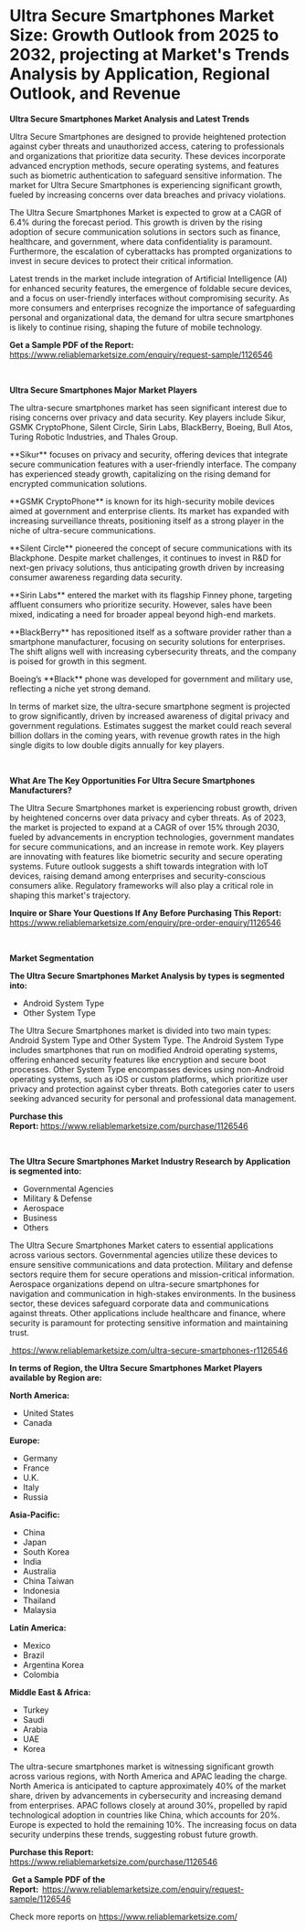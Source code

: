 <p><h1>Ultra Secure Smartphones Market Size: Growth Outlook from 2025 to 2032, projecting at Market's Trends Analysis by Application, Regional Outlook, and Revenue</h1></p><p><strong>Ultra Secure Smartphones Market Analysis and Latest Trends</strong></p>
<p><p>Ultra Secure Smartphones are designed to provide heightened protection against cyber threats and unauthorized access, catering to professionals and organizations that prioritize data security. These devices incorporate advanced encryption methods, secure operating systems, and features such as biometric authentication to safeguard sensitive information. The market for Ultra Secure Smartphones is experiencing significant growth, fueled by increasing concerns over data breaches and privacy violations. </p><p>The Ultra Secure Smartphones Market is expected to grow at a CAGR of 6.4% during the forecast period. This growth is driven by the rising adoption of secure communication solutions in sectors such as finance, healthcare, and government, where data confidentiality is paramount. Furthermore, the escalation of cyberattacks has prompted organizations to invest in secure devices to protect their critical information. </p><p>Latest trends in the market include integration of Artificial Intelligence (AI) for enhanced security features, the emergence of foldable secure devices, and a focus on user-friendly interfaces without compromising security. As more consumers and enterprises recognize the importance of safeguarding personal and organizational data, the demand for ultra secure smartphones is likely to continue rising, shaping the future of mobile technology.</p></p>
<p><strong>Get a Sample PDF of the Report:&nbsp;</strong> <a href="https://www.reliablemarketsize.com/enquiry/request-sample/1126546?utm_campaign=1872&utm_medium=2&utm_source=Github&utm_content=ia&utm_term=12022025&utm_id=ultra-secure-smartphones">https://www.reliablemarketsize.com/enquiry/request-sample/1126546</a></p>
<p>&nbsp;</p>
<p><strong>Ultra Secure Smartphones Major Market Players</strong></p>
<p><p>The ultra-secure smartphones market has seen significant interest due to rising concerns over privacy and data security. Key players include Sikur, GSMK CryptoPhone, Silent Circle, Sirin Labs, BlackBerry, Boeing, Bull Atos, Turing Robotic Industries, and Thales Group.</p><p>**Sikur** focuses on privacy and security, offering devices that integrate secure communication features with a user-friendly interface. The company has experienced steady growth, capitalizing on the rising demand for encrypted communication solutions. </p><p>**GSMK CryptoPhone** is known for its high-security mobile devices aimed at government and enterprise clients. Its market has expanded with increasing surveillance threats, positioning itself as a strong player in the niche of ultra-secure communications.</p><p>**Silent Circle** pioneered the concept of secure communications with its Blackphone. Despite market challenges, it continues to invest in R&D for next-gen privacy solutions, thus anticipating growth driven by increasing consumer awareness regarding data security.</p><p>**Sirin Labs** entered the market with its flagship Finney phone, targeting affluent consumers who prioritize security. However, sales have been mixed, indicating a need for broader appeal beyond high-end markets.</p><p>**BlackBerry** has repositioned itself as a software provider rather than a smartphone manufacturer, focusing on security solutions for enterprises. The shift aligns well with increasing cybersecurity threats, and the company is poised for growth in this segment.</p><p>Boeing’s **Black** phone was developed for government and military use, reflecting a niche yet strong demand. </p><p>In terms of market size, the ultra-secure smartphone segment is projected to grow significantly, driven by increased awareness of digital privacy and government regulations. Estimates suggest the market could reach several billion dollars in the coming years, with revenue growth rates in the high single digits to low double digits annually for key players.</p></p>
<p>&nbsp;</p>
<p><strong>What Are The Key Opportunities For Ultra Secure Smartphones Manufacturers?</strong></p>
<p><p>The Ultra Secure Smartphones market is experiencing robust growth, driven by heightened concerns over data privacy and cyber threats. As of 2023, the market is projected to expand at a CAGR of over 15% through 2030, fueled by advancements in encryption technologies, government mandates for secure communications, and an increase in remote work. Key players are innovating with features like biometric security and secure operating systems. Future outlook suggests a shift towards integration with IoT devices, raising demand among enterprises and security-conscious consumers alike. Regulatory frameworks will also play a critical role in shaping this market's trajectory.</p></p>
<p><strong>Inquire or Share Your Questions If Any Before Purchasing This Report:</strong> <a href="https://www.reliablemarketsize.com/enquiry/pre-order-enquiry/1126546?utm_campaign=1872&utm_medium=2&utm_source=Github&utm_content=ia&utm_term=12022025&utm_id=ultra-secure-smartphones">https://www.reliablemarketsize.com/enquiry/pre-order-enquiry/1126546</a></p>
<p>&nbsp;</p>
<p><strong>Market Segmentation</strong></p>
<p><strong>The Ultra Secure Smartphones Market Analysis by types is segmented into:</strong></p>
<p><ul><li>Android System Type</li><li>Other System Type</li></ul></p>
<p><p>The Ultra Secure Smartphones market is divided into two main types: Android System Type and Other System Type. The Android System Type includes smartphones that run on modified Android operating systems, offering enhanced security features like encryption and secure boot processes. Other System Type encompasses devices using non-Android operating systems, such as iOS or custom platforms, which prioritize user privacy and protection against cyber threats. Both categories cater to users seeking advanced security for personal and professional data management.</p></p>
<p><strong>Purchase this Report:&nbsp;</strong><a href="https://www.reliablemarketsize.com/purchase/1126546?utm_campaign=1872&utm_medium=2&utm_source=Github&utm_content=ia&utm_term=12022025&utm_id=ultra-secure-smartphones">https://www.reliablemarketsize.com/purchase/1126546</a></p>
<p>&nbsp;</p>
<p><strong>The Ultra Secure Smartphones Market Industry Research by Application is segmented into:</strong></p>
<p><ul><li>Governmental Agencies</li><li>Military & Defense</li><li>Aerospace</li><li>Business</li><li>Others</li></ul></p>
<p><p>The Ultra Secure Smartphones Market caters to essential applications across various sectors. Governmental agencies utilize these devices to ensure sensitive communications and data protection. Military and defense sectors require them for secure operations and mission-critical information. Aerospace organizations depend on ultra-secure smartphones for navigation and communication in high-stakes environments. In the business sector, these devices safeguard corporate data and communications against threats. Other applications include healthcare and finance, where security is paramount for protecting sensitive information and maintaining trust.</p></p>
<p><a href="https://www.reliablemarketsize.com/ultra-secure-smartphones-r1126546?utm_campaign=1872&utm_medium=2&utm_source=Github&utm_content=ia&utm_term=12022025&utm_id=ultra-secure-smartphones">&nbsp;https://www.reliablemarketsize.com/ultra-secure-smartphones-r1126546</a></p>
<p><strong>In terms of Region, the Ultra Secure Smartphones Market Players available by Region are:</strong></p>
<p>
    <p> <strong> North America: </strong>
        <ul>
            <li>United States</li>
            <li>Canada</li>
        </ul>
        </p> 
    <p> <strong> Europe: </strong>
        <ul>
            <li>Germany</li>
            <li>France</li>
            <li>U.K.</li>
            <li>Italy</li>
            <li>Russia</li>
        </ul>
        </p> 
    <p> <strong> Asia-Pacific: </strong>
        <ul>
            <li>China</li>
            <li>Japan</li>
            <li>South Korea</li>
            <li>India</li>
            <li>Australia</li>
            <li>China Taiwan</li>
            <li>Indonesia</li>
            <li>Thailand</li>
            <li>Malaysia</li>
        </ul>
        </p> 
    <p> <strong> Latin America: </strong>
        <ul>
            <li>Mexico</li>
            <li>Brazil</li>
            <li>Argentina Korea</li>
            <li>Colombia</li>
        </ul>
        </p> 
    <p> <strong> Middle East & Africa: </strong>
        <ul>
            <li>Turkey</li>
            <li>Saudi</li>
            <li>Arabia</li>
            <li>UAE</li>
            <li>Korea</li>
        </ul>
    </p>
    </p>
<p><p>The ultra-secure smartphones market is witnessing significant growth across various regions, with North America and APAC leading the charge. North America is anticipated to capture approximately 40% of the market share, driven by advancements in cybersecurity and increasing demand from enterprises. APAC follows closely at around 30%, propelled by rapid technological adoption in countries like China, which accounts for 20%. Europe is expected to hold the remaining 10%. The increasing focus on data security underpins these trends, suggesting robust future growth.</p></p>
<p><strong>Purchase this Report: </strong><a href="https://www.reliablemarketsize.com/purchase/1126546?utm_campaign=1872&utm_medium=2&utm_source=Github&utm_content=ia&utm_term=12022025&utm_id=ultra-secure-smartphones">https://www.reliablemarketsize.com/purchase/1126546</a></p>
<p>&nbsp;<strong>Get a Sample PDF of the Report:&nbsp;&nbsp;</strong><a href="https://www.reliablemarketsize.com/enquiry/request-sample/1126546?utm_campaign=1872&utm_medium=2&utm_source=Github&utm_content=ia&utm_term=12022025&utm_id=ultra-secure-smartphones">https://www.reliablemarketsize.com/enquiry/request-sample/1126546</a></p>
<p><strong></strong></p>
<p>Check more reports on <a href="https://www.reliablemarketsize.com/?utm_campaign=1872&utm_medium=2&utm_source=Github&utm_content=ia&utm_term=12022025&utm_id=ultra-secure-smartphones">https://www.reliablemarketsize.com/</a></p>